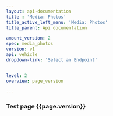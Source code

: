 ```yaml
---
layout: api-documentation
title : 'Media: Photos'
title_active_left_menu: 'Media: Photos'
title_parent: Api documentation

amount_version: 2
spec: media_photos
version: v1
api: vehicle
dropdown-link: 'Select an Endpoint'


level: 2
overview: page_version

---
```



### Test page {{page.version}}


